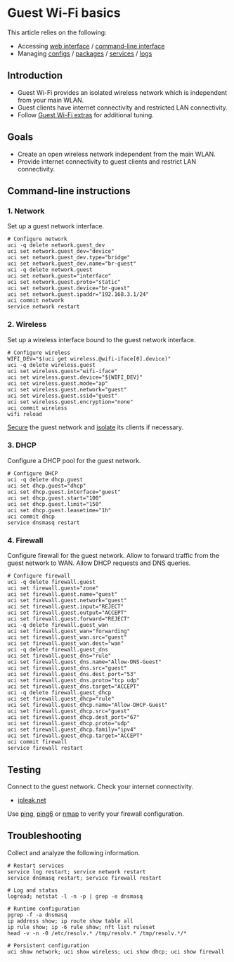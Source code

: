 # Guest Wi-Fi basics

This article relies on the following:

- Accessing [web interface](/docs/guide-quick-start/walkthrough_login "docs:guide-quick-start:walkthrough_login") / [command-line interface](/docs/guide-quick-start/sshadministration "docs:guide-quick-start:sshadministration")
- Managing [configs](/docs/guide-user/base-system/uci "docs:guide-user:base-system:uci") / [packages](/docs/guide-user/additional-software/managing_packages "docs:guide-user:additional-software:managing_packages") / [services](/docs/guide-user/base-system/managing_services "docs:guide-user:base-system:managing_services") / [logs](/docs/guide-user/base-system/log.essentials "docs:guide-user:base-system:log.essentials")

## Introduction

- Guest Wi-Fi provides an isolated wireless network which is independent from your main WLAN.
- Guest clients have internet connectivity and restricted LAN connectivity.
- Follow [Guest Wi-Fi extras](/docs/guide-user/network/wifi/guestwifi/extras "docs:guide-user:network:wifi:guestwifi:extras") for additional tuning.

## Goals

- Create an open wireless network independent from the main WLAN.
- Provide internet connectivity to guest clients and restrict LAN connectivity.

## Command-line instructions

### 1. Network

Set up a guest network interface.

```
# Configure network
uci -q delete network.guest_dev
uci set network.guest_dev="device"
uci set network.guest_dev.type="bridge"
uci set network.guest_dev.name="br-guest"
uci -q delete network.guest
uci set network.guest="interface"
uci set network.guest.proto="static"
uci set network.guest.device="br-guest"
uci set network.guest.ipaddr="192.168.3.1/24"
uci commit network
service network restart
```

### 2. Wireless

Set up a wireless interface bound to the guest network interface.

```
# Configure wireless
WIFI_DEV="$(uci get wireless.@wifi-iface[0].device)"
uci -q delete wireless.guest
uci set wireless.guest="wifi-iface"
uci set wireless.guest.device="${WIFI_DEV}"
uci set wireless.guest.mode="ap"
uci set wireless.guest.network="guest"
uci set wireless.guest.ssid="guest"
uci set wireless.guest.encryption="none"
uci commit wireless
wifi reload
```

[Secure](/docs/guide-user/network/wifi/guestwifi/extras#providing_encryption "docs:guide-user:network:wifi:guestwifi:extras") the guest network and [isolate](/docs/guide-user/network/wifi/guestwifi/extras#isolating_clients "docs:guide-user:network:wifi:guestwifi:extras") its clients if necessary.

### 3. DHCP

Configure a DHCP pool for the guest network.

```
# Configure DHCP
uci -q delete dhcp.guest
uci set dhcp.guest="dhcp"
uci set dhcp.guest.interface="guest"
uci set dhcp.guest.start="100"
uci set dhcp.guest.limit="150"
uci set dhcp.guest.leasetime="1h"
uci commit dhcp
service dnsmasq restart
```

### 4. Firewall

Configure firewall for the guest network. Allow to forward traffic from the guest network to WAN. Allow DHCP requests and DNS queries.

```
# Configure firewall
uci -q delete firewall.guest
uci set firewall.guest="zone"
uci set firewall.guest.name="guest"
uci set firewall.guest.network="guest"
uci set firewall.guest.input="REJECT"
uci set firewall.guest.output="ACCEPT"
uci set firewall.guest.forward="REJECT"
uci -q delete firewall.guest_wan
uci set firewall.guest_wan="forwarding"
uci set firewall.guest_wan.src="guest"
uci set firewall.guest_wan.dest="wan"
uci -q delete firewall.guest_dns
uci set firewall.guest_dns="rule"
uci set firewall.guest_dns.name="Allow-DNS-Guest"
uci set firewall.guest_dns.src="guest"
uci set firewall.guest_dns.dest_port="53"
uci set firewall.guest_dns.proto="tcp udp"
uci set firewall.guest_dns.target="ACCEPT"
uci -q delete firewall.guest_dhcp
uci set firewall.guest_dhcp="rule"
uci set firewall.guest_dhcp.name="Allow-DHCP-Guest"
uci set firewall.guest_dhcp.src="guest"
uci set firewall.guest_dhcp.dest_port="67"
uci set firewall.guest_dhcp.proto="udp"
uci set firewall.guest_dhcp.family="ipv4"
uci set firewall.guest_dhcp.target="ACCEPT"
uci commit firewall
service firewall restart
```

## Testing

Connect to the guest network. Check your internet connectivity.

- [ipleak.net](https://ipleak.net/ "https://ipleak.net/")

Use [ping](http://man.cx/ping%288%29 "http://man.cx/ping%288%29"), [ping6](http://man.cx/ping6%288%29 "http://man.cx/ping6%288%29") or [nmap](http://man.cx/nmap%281%29 "http://man.cx/nmap%281%29") to verify your firewall configuration.

## Troubleshooting

Collect and analyze the following information.

```
# Restart services
service log restart; service network restart
service dnsmasq restart; service firewall restart
 
# Log and status
logread; netstat -l -n -p | grep -e dnsmasq
 
# Runtime configuration
pgrep -f -a dnsmasq
ip address show; ip route show table all
ip rule show; ip -6 rule show; nft list ruleset
head -v -n -0 /etc/resolv.* /tmp/resolv.* /tmp/resolv.*/*
 
# Persistent configuration
uci show network; uci show wireless; uci show dhcp; uci show firewall
```
